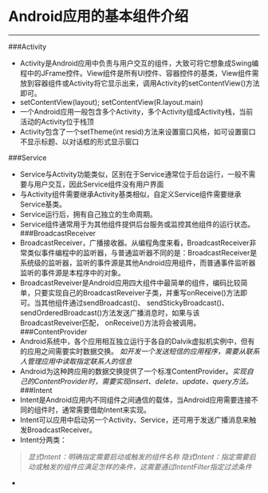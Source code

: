 # Android应用的基本组件介绍

---
###Activity
* Activity是Android应用中负责与用户交互的组件，大致可将它想象成Swing编程中的JFrame控件。View组件是所有UI控件、容器控件的基类，View组件需放到容器组件或Activity将它显示出来，调用Activity的setContentView()方法即可。
 * setContentView(layout); setContentView(R.layout.main)
* 一个Android应用一般包含多个Activity，多个Activity组成Activity栈，当前活动的Activity位于栈顶
* Activity包含了一个setTheme(int resid)方法来设置窗口风格，如可设置窗口不显示标题、以对话框的形式显示窗口





###Service
* Service与Activity功能类似，区别在于Service通常位于后台运行，一般不需要与用户交互，因此Service组件没有用户界面
* 与Activity组件需要继承Activity基类相似，自定义Service组件需要继承Service基类。
* Service运行后，拥有自己独立的生命周期。
* Service组件通常用于为其他组件提供后台服务或监控其他组件的运行状态。
###BroadcastReceiver
* BroadcastReceiver，广播接收器。从编程角度来看，BroadcastReceiver非常类似事件编程中的监听器，与普通监听器不同的是：BroadcastReceiver是系统级的监听器，监听的事件源是其他Android应用组件，而普通事件监听器监听的事件源是本程序中的对象。
* BroadcastReveiver是Android应用四大组件中最简单的组件，编码比较简单，只要实现自己的BroadcastReveiver子类，并重写onReceive()方法即可。当其他组件通过sendBroadcast()、 sendStickyBroadcast()、 sendOrderedBroadcast()方法发送广播消息时，如果与该BroadcastReveiver匹配， onReceive()方法将会被调用。
###ContentProvider
* Android系统中，各个应用相互独立运行于各自的Dalvik虚拟机实例中，但有的应用之间需要实时数据交换。
*如开发一个发送短信的应用程序，需要从联系人管理应用中读取指定联系人的信息*
* Android为这种跨应用的数据交换提供了一个标准ContentProvider。*实现自己的ContentProvider时，需要实现insert、delete、update、query方法。*
###Intent
* Intent是Android应用内不同组件之间通信的载体，当Android应用需要连接不同的组件时，通常需要借助Intent来实现。
* Intent可以应用中启动另一个Activity、Service，还可用于发送广播消息来触发BroadcastReceiver。
* Intent分两类：
>*显式Intent：明确指定需要启动或触发的组件名称
>隐式Intent：指定需要启动或触发的组件应满足怎样的条件，这需要通过IntentFilter指定过滤条件*

* 








